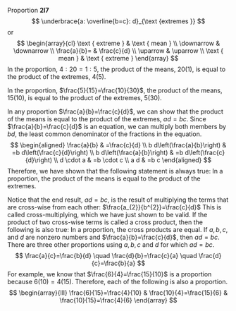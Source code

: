 Proportion
$\mathbf{2 I 7}$
$$
\underbrace{a: \overline{b=c}: d}_{\text {extremes }}
$$
or
$$
\begin{array}{cl}
\text { extreme } & \text { mean } \\
\downarrow & \downarrow \\
\frac{a}{b}= & \frac{c}{d} \\
\uparrow & \uparrow \\
\text { mean } & \text { extreme }
\end{array}
$$
In the proportion, $4: 20=1: 5$, the product of the means, $20(1)$, is equal to the product of the extremes, $4(5)$.

In the proportion, $\frac{5}{15}=\frac{10}{30}$, the product of the means, $15(10)$, is equal to the product of the extremes, $5(30)$.

In any proportion $\frac{a}{b}=\frac{c}{d}$, we can show that the product of the means is equal to the product of the extremes, $a d=b c$. Since $\frac{a}{b}=\frac{c}{d}$ is an equation, we can multiply both members by $b d$, the least common denominator of the fractions in the equation.
$$
\begin{aligned}
\frac{a}{b} & =\frac{c}{d} \\
b d\left(\frac{a}{b}\right) & =b d\left(\frac{c}{d}\right) \\
b d\left(\frac{a}{b}\right) & =b d\left(\frac{c}{d}\right) \\
d \cdot a & =b \cdot c \\
a d & =b c
\end{aligned}
$$
Therefore, we have shown that the following statement is always true:
In a proportion, the product of the means is equal to the product of the extremes.

Notice that the end result, $a d=b c$, is the result of multiplying the terms that are cross-wise from each other:
$\frac{a_{2}}{b^{2}}=\frac{c}{d}$
This is called cross-multiplying, which we have just shown to be valid.
If the product of two cross-wise terms is called a cross product, then the following is also true:
In a proportion, the cross products are equal.
If $a, b, c$, and $d$ are nonzero numbers and $\frac{a}{b}=\frac{c}{d}$, then $a d=b c$. There are three other proportions using $a, b, c$ and $d$ for which $a d=b c$.
$$
\frac{a}{c}=\frac{b}{d} \quad \frac{d}{b}=\frac{c}{a} \quad \frac{d}{c}=\frac{b}{a}
$$
For example, we know that $\frac{6}{4}=\frac{15}{10}$ is a proportion because $6(10)=4(15)$. Therefore, each of the following is also a proportion.
$$
\begin{array}{lll}
\frac{6}{15}=\frac{4}{10} & \frac{10}{4}=\frac{15}{6} & \frac{10}{15}=\frac{4}{6}
\end{array}
$$